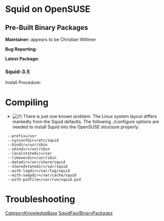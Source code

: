 # Squid on OpenSUSE

## Pre-Built Binary Packages

**Maintainer:** appears to be Christian Wittmer

**Bug Reporting:**
[](https://bugzilla.novell.com/buglist.cgi?quicksearch=squid)

**Latest Package:**
[](https://build.opensuse.org/package/show/server:proxy/squid)

### Squid-3.5

[](https://software.opensuse.org/package/squid)

Install Procedure:

# Compiling

  - ![/\!\\](https://wiki.squid-cache.org/wiki/squidtheme/img/alert.png)
    There is just one known problem. The Linux system layout differs
    markedly from the Squid defaults. The following ./configure options
    are needed to install Squid into the OpenSUSE structure properly:

<!-- end list -->

``` 
 --prefix=/usr
 --sysconfdir=/etc/squid
 --bindir=/usr/sbin
 --sbindir=/usr/sbin
 --localstatedir=/var
 --libexecdir=/usr/sbin
 --datadir=/usr/share/squid
 --sharedstatedir=/var/squid
 --with-logdir=/var/log/squid
 --with-swapdir=/var/cache/squid
 --with-pidfile=/var/run/squid.pid
```

# Troubleshooting

[CategoryKnowledgeBase](https://wiki.squid-cache.org/action/show/KnowledgeBase/OpenSUSE/CategoryKnowledgeBase#)
[SquidFaq/BinaryPackages](https://wiki.squid-cache.org/action/show/KnowledgeBase/OpenSUSE/SquidFaq/BinaryPackages#)
